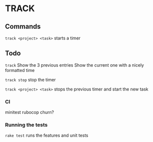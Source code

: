 # TRACK

## Commands

`track <project> <task>` starts a timer

## Todo

`track`
Show the 3 previous entries
Show the current one with a nicely formatted time

`track stop`
stop the timer

`track <project> <task>`
stops the previous timer and start the new task

### CI

minitest
rubocop
churn?

### Running the tests

`rake test` runs the features and unit tests
